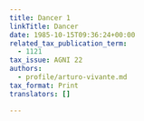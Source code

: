 ```yaml
---
title: Dancer 1
linkTitle: Dancer
date: 1985-10-15T09:36:24+00:00
related_tax_publication_term:
  - 1121
tax_issue: AGNI 22
authors:
  - profile/arturo-vivante.md
tax_format: Print
translators: []

---
```

